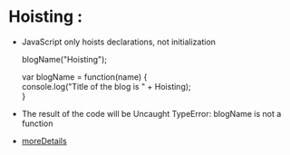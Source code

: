# Hoisting :

- JavaScript only hoists declarations, not initialization
  
  blogName("Hoisting"); <br>

    var blogName = function(name) { <br>
        console.log("Title of the blog is " + Hoisting);<br>
    }<br>

- The result of the code will be Uncaught TypeError: blogName is not a function


- [moreDetails](https://blog.bitsrc.io/what-is-javascript-hoisting-f0678208eb08)